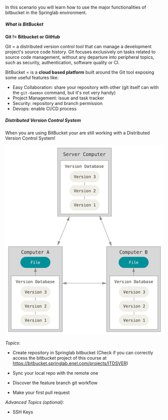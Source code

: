 In this scenario you will learn how to use the major functionalities of bitbucket in the Springlab environment.

##### What is BitBucket

**Git != Bitbucket or GitHub**

Git = a distributed version control tool that can manage a development project's source code history. Git focuses exclusively on tasks related to source code management, without any departure into peripheral topics, such as security, authentication, software quality or CI.

BitBucket = is a **cloud based platform** built around the Git tool exposing some useful features like:

* Easy Collaboration: share your repository with other (git itself can with the `git-daemon` command, but it's not very handy)
* Project Management: issue and task tracker
* Security: repository and branch permission
* Devops: enable CI/CD process


##### Distributed Version Control System

When you are using BitBucket your are still working with a Distributed Version Control System!

![](./assets/distributed_vcs.png)

*Topics*:

* Create repository in Springlab bitbucket (Check if you can correctly access the bitbucket project of this course at https://bitbucket.springlab.enel.com/projects/ITDSVER)

* Sync your local repo with the remote one

* Discover the feature branch git workflow

* Make your first pull request

*Advanced Topics (optional):*

* SSH Keys